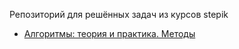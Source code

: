 Репозиторий для решённых задач из курсов stepik
* [Алгоритмы: теория и практика. Методы](https://stepik.org/course/217)
